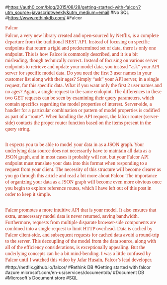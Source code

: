 #https://auth0.com/blog/2015/08/28/getting-started-with-falcor/?utm_source=javascriptweekly&utm_medium=email
#No SQL
#https://www.rethinkdb.com/
#Falcor
<h3 id="falcor" style="box-sizing: border-box; margin-top: 0px; margin-bottom: 5px; padding: 0px; border: 0px; font-stretch: inherit; vertical-align: baseline;"><font color="#bf311a" face="Signika Negative, serif" size="3"><span style="font-weight: normal; line-height: 20px;">Falcor</span></font></h3><h3 id="falcor" style="box-sizing: border-box; margin-top: 0px; margin-bottom: 5px; padding: 0px; border: 0px; font-stretch: inherit; vertical-align: baseline;"><font color="#bf311a" face="Signika Negative, serif" size="3"><span style="font-weight: normal; line-height: 20px;">Falcor, a very new library created and open-sourced by Netflix, is a complete departure from the traditional REST API. Instead of focusing on specific endpoints that return a rigid and predetermined set of data, there is only one endpoint. This is how Falcor is commonly described, and it is a bit misleading, though technically correct. Instead of focusing on various server endpoints to retrieve and update your model data, you instead “ask” your API server for specific model data. Do you need the first 3 user names in your customer list along with their ages? Simply “ask” your API server, in a single request, for this specific data. What if you want only the first 2 user names and no ages? Again, a single request to the same endopint. The differences in these two GET requests can be seen by examining their query parameters, which contain specifics regarding the model properties of interest. Server-side, a handler for a particular combination or pattern of model properties is codified as part of a “route”. When handling the API request, the falcor router (server-side) contacts the proper router function based on the items present in the query string.</span></font></h3><h3 id="falcor" style="box-sizing: border-box; margin-top: 0px; margin-bottom: 5px; padding: 0px; border: 0px; font-stretch: inherit; vertical-align: baseline;"><font color="#bf311a" face="Signika Negative, serif" size="3"><span style="font-weight: normal; line-height: 20px;"><br></span></font></h3><h3 id="falcor" style="box-sizing: border-box; margin-top: 0px; margin-bottom: 5px; padding: 0px; border: 0px; font-stretch: inherit; vertical-align: baseline;"><font color="#bf311a" face="Signika Negative, serif" size="3"><span style="font-weight: normal; line-height: 20px;">It expects you to be able to model your data in as a JSON graph. Your underlying data source does not necessarily have to maintain all data as a JSON graph, and in most cases it probably will not, but your Falcor API endpoint must translate your data into this format when responding to a request from your client. The necessity of this structure will become clearer as you go through this article and read a bit more about Falcor. The importance of organizing your data as a JSON graph will become even more obvious once you begin to explore reference routes, which I have left out of this post in order to keep it simple.</span></font></h3><h3 id="falcor" style="box-sizing: border-box; margin-top: 0px; margin-bottom: 5px; padding: 0px; border: 0px; font-stretch: inherit; vertical-align: baseline;"><font color="#bf311a" face="Signika Negative, serif" size="3"><span style="font-weight: normal; line-height: 20px;"><br></span></font></h3><h3 id="falcor" style="box-sizing: border-box; margin-top: 0px; margin-bottom: 5px; padding: 0px; border: 0px; font-stretch: inherit; vertical-align: baseline;"><font color="#bf311a" face="Signika Negative, serif" size="3"><span style="font-weight: normal; line-height: 20px;">Falcor promotes a more intuitive API that is your model. It also ensures that extra, unnecessary model data is never returned, saving bandwidth. Furthermore, requests from multiple disparate browser-side components are combined into a single request to limit HTTP overhead. Data is cached by Falcor client-side, and subsequent requests for cached data avoid a round-trip to the server. This decoupling of the model from the data source, along with all of the efficiency considerations, is exceptionally appealing. But the underlying concepts can be a bit mind-bending. I was a little confused by Falcor until I watched this video by Jafar Husain, Falcor’s lead developer.</span></font></h3>
#http://netflix.github.io/falcor/
#Rethink DB
#Getting started with falcor
#azure.microsoft.com/en-us/services/documentdb/
#Document DB
#Microsoft's Document store
#SQL
